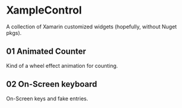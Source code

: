 # XampleControl

A collection of Xamarin customized widgets (hopefully, without Nuget pkgs).



## 01 Animated Counter

Kind of a wheel effect animation for counting.



## 02 On-Screen keyboard

On-Screen keys and fake entries.







